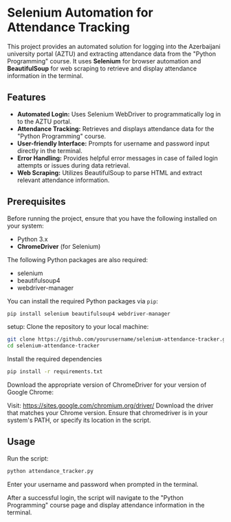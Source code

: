 # Selenium Automation for Attendance Tracking

This project provides an automated solution for logging into the Azerbaijani university portal (AZTU) and extracting attendance data from the "Python Programming" course. It uses **Selenium** for browser automation and **BeautifulSoup** for web scraping to retrieve and display attendance information in the terminal.

## Features

- **Automated Login:** Uses Selenium WebDriver to programmatically log in to the AZTU portal.
- **Attendance Tracking:** Retrieves and displays attendance data for the "Python Programming" course.
- **User-friendly Interface:** Prompts for username and password input directly in the terminal.
- **Error Handling:** Provides helpful error messages in case of failed login attempts or issues during data retrieval.
- **Web Scraping:** Utilizes BeautifulSoup to parse HTML and extract relevant attendance information.

## Prerequisites

Before running the project, ensure that you have the following installed on your system:

- Python 3.x
- **ChromeDriver** (for Selenium)

The following Python packages are also required:

- selenium
- beautifulsoup4
- webdriver-manager

You can install the required Python packages via `pip`:

```bash
pip install selenium beautifulsoup4 webdriver-manager

```
setup:
Clone the repository to your local machine:

```bash
git clone https://github.com/yourusername/selenium-attendance-tracker.git
cd selenium-attendance-tracker

```
Install the required dependencies

```bash
pip install -r requirements.txt

```

Download the appropriate version of ChromeDriver for your version of Google Chrome:

Visit: https://sites.google.com/chromium.org/driver/
Download the driver that matches your Chrome version.
Ensure that chromedriver is in your system's PATH, or specify its location in the script.

## Usage
Run the script:
```bash
python attendance_tracker.py
```


Enter your username and password when prompted in the terminal.

After a successful login, the script will navigate to the "Python Programming" course page and display attendance information in the terminal.




